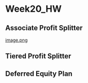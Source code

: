 # Week20_HW
## Associate Profit Splitter
[image.png](https://files.peakd.com/file/peakd-hive/cryptoeater/23tkmmiw7FrRUTYynwXVqvcwUXwHwt5zFWbEnStHixkWbqGSYnd6CjJqsw3X8YGToPZNZ.png)

## Tiered Profit Splitter

## Deferred Equity Plan
